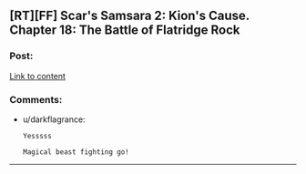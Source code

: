 ## [RT][FF] Scar's Samsara 2: Kion's Cause. Chapter 18: The Battle of Flatridge Rock

### Post:

[Link to content](https://www.fanfiction.net/s/12913348/18/Kion-s-Cause)

### Comments:

- u/darkflagrance:
  ```
  Yesssss

  Magical beast fighting go!
  ```

---

